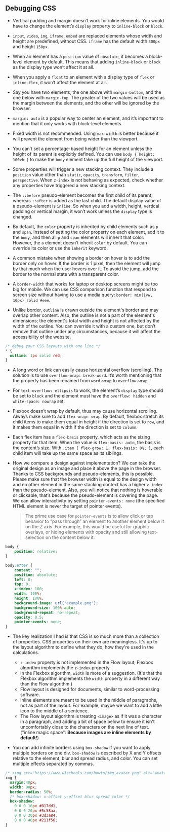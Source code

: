 ## Debugging CSS

- Vertical padding and margin doesn’t work for inline elements. You would have to change the element’s `display` property to `inline-block` or `block`.

- `input`, `video`, `img`, `iframe`, `embed` are replaced elements whose width and height are predefined, without CSS. `iframe` has the default width `300px` and height `150px`.

- When an element has a `position` value of `absolute`, it becomes a block-level element by default. This means that adding `inline-block` or `block` as the display type won’t affect it at all.

- When you apply a `float` to an element with a display type of `flex` or `inline-flex`, it won’t affect the element at all.

- Say you have two elements, the one above with `margin-bottom`, and the one below with `margin-top`. The greater of the two values will be used as the margin between the elements, and the other will be ignored by the browser.

- `margin: auto` is a popular way to center an element, and it’s important to mention that it only works with block-level elements.

- Fixed width is not recommended. Using `max-width` is better because it will prevent the element from being wider than the viewport.

- You can’t set a percentage-based height for an element unless the height of its parent is explicitly defined. You can use `body { height: 100vh }` to make the `body` element take up the full height of the viewport.

- Some properties will trigger a new stacking context. They include a `position` value other than `static`, `opacity`, `transform`, `filter`, `perspective`. When `z-index` is not behaving as expected, check whether any properties have triggered a new stacking context.

- The `::before` pseudo-element becomes the first child of its parent, whereas
`::after` is added as the last child. The default display value of a pseudo-element is `inline`. So when you add a width, height, vertical padding or vertical margin, it won’t work unless the `display` type is changed.

- By default, the `color` property is inherited by child elements such as `p` and `span`. Instead of setting the color property on each element, add it to the `body`, and then all `p` and `span` elements will inherit that color. However, the `a` element doesn’t inherit `color` by default. You can override its color or use the `inherit` keyword.

- A common mistake when showing a border on hover is to add the border only on hover. If the border is 1 pixel, then the element will jump by that much when the user hovers over it. To avoid the jump, add the border to the normal state with a transparent color.

- A `border-width` that works for laptop or desktop screens might be too big for mobile. We can use CSS comparison function that respond to screen size without having to use a media query: `border: min(1vw, 10px) solid #eee`.

- Unlike border, `outline` is drawn outside the element's border and may overlap other content. Also, the outline is not a part of the element's dimensions; the element's total width and height is not affected by the width of the outline. You can override it with a custom one, but don’t remove that outline under any circumstances, because it will affect the accessibility of the website.

```css
/* debug your CSS layouts with one line */
* {
  outline: 1px solid red;
}
```

- A long word or link can easily cause horizontal overflow (scrolling). The solution is to use `overflow-wrap: break-word`. It’s worth mentioning that the property has been renamed from `word-wrap` to `overflow-wrap`.

- For `text-overflow: ellipsis` to work, the element’s `display` type should be set to `block` and the element must have the `overflow: hidden` and `white-space: nowrap` set.

- Flexbox doesn’t wrap by default, thus may cause horizontal scrolling. Always make sure to add `flex-wrap: wrap`. By default, flexbox stretch its child items to make them equal in height if the direction is set to `row`, and it makes them equal in width if the direction is set to `column`.

- Each flex item has a `flex-basis` property, which acts as the sizing property for that item. When the value is `flex-basis: auto`, the basis is the content’s size. With `.item { flex-grow: 1; flex-basis: 0%; }`, each child item will take up the same space as its siblings.

- How we compare a design against implementation? We can take the original design as an image and place it above the page in the browser. Thanks to CSS backgrounds and pseudo-elements, this is possible. Please make sure that the browser width is equal to the design width and no other element in the same stacking context has a higher `z-index` than the pseudo-element. Also, you will notice that nothing is hoverable or clickable, that’s because the pseudo-element is covering the page. We can allow interactivity by setting `pointer-events: none` (the specified HTML element is never the target of pointer events).

  > The prime use case for `pointer-events` is to allow click or tap behavior to “pass through” an element to another element below it on the Z axis. For example, this would be useful for graphic overlays, or hiding elements with opacity and still allowing text-selection on the content below it.

```css
body {
    position: relative;
}

body:after {
    content: "";
    position: absolute;
    left: 0;
    top: 0;
    z-index: 100;
    width: 100%;
    height: 100%;
    background-image: url('example.png');
    background-size: 100% auto;
    background-repeat: no-repeat;
    opacity: 0.5;
    pointer-events: none;
}
```

- The key realization I had is that CSS is so much more than a collection of properties. CSS properties on their own are meaningless. It's up to the layout algorithm to define what they do, how they're used in the calculations.
  - `z-index` property is not implemented in the Flow layout; Flexbox algorithm implements the `z-index` property.
  - In the Flexbox algorithm, `width` is more of a suggestion. (It's that the Flexbox algorithm implements the `width` property in a different way than the Flow algorithm.)
  - Flow layout is designed for documents, similar to word-processing software.
  - Inline elements are meant to be used in the middle of paragraphs, not as part of the layout. For example, maybe we want to add a little icon to the middle of a sentence.
  - The Flow layout algorithm is treating `<image>` as if it was a character in a paragraph, and adding a bit of space below to ensure it isn't uncomfortably close to the characters on the next line of text. ("inline magic space": **Because images are inline elements by default!**)

- You can add infinite borders using `box-shadow` if you want to apply multiple borders on one div. `box-shadow` is described by X and Y offsets relative to the element, blur and spread radius, and color. You can set multiple effects separated by commas.

```css
/* <img src="https://www.w3schools.com/howto/img_avatar.png" alt="Avatar"> */
img {
  margin:40px;
  width: 90px;
  border-radius: 50%;
  /* box-shadow: x-offset y-offset blur spread color */
  box-shadow:
    0 0 0 10px #817dd1,
    0 0 0 20px #5c58aa,
    0 0 0 30px #3d3a84,
    0 0 0 40px #211f56;
}
```
